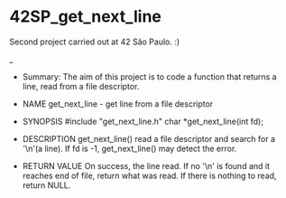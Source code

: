 # 42SP_get_next_line

Second project carried out at 42 São Paulo. :)

_

- Summary:
The aim of this project is to code a function that returns a line, read from a file descriptor.

- NAME
get_next_line - get line from a file descriptor

- SYNOPSIS
#include "get_next_line.h"
char	*get_next_line(int fd);

- DESCRIPTION
get_next_line() read a file descriptor and search for a '\n'(a line). If fd is -1, get_next_line() may detect the error.

- RETURN VALUE
On success, the line read. If no '\n' is found and it reaches end of file, return what was read. If there is nothing to read, return NULL.
